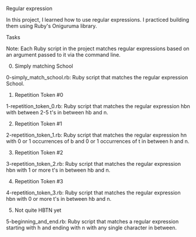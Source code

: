 Regular expression

In this project, I learned how to use regular expressions. I practiced building them using Ruby's Oniguruma library.

Tasks

Note: Each Ruby script in the project matches regular expressions based on an argument passed to it via the command line.

0. Simply matching School

0-simply_match_school.rb: Ruby script that matches the regular expression School.

1. Repetition Token #0

1-repetition_token_0.rb: Ruby script that matches the regular expression hbn with between 2-5 t's in between hb and n.

2. Repetition Token #1

2-repetition_token_1.rb: Ruby script that matches the regular expression hn with 0 or 1 occurrences of b and 0 or 1 occurrences of t in between h and n.

3. Repetition Token #2

3-repetition_token_2.rb: Ruby script that matches the regular expression hbn with 1 or more t's in between hb and n.

4. Repetition Token #3

4-repetition_token_3.rb: Ruby script that matches the regular expression hbn with 0 or more t's in between hb and n.

5. Not quite HBTN yet

5-beginning_and_end.rb: Ruby script that matches a regular expression starting with h and ending with n with any single character in between.


